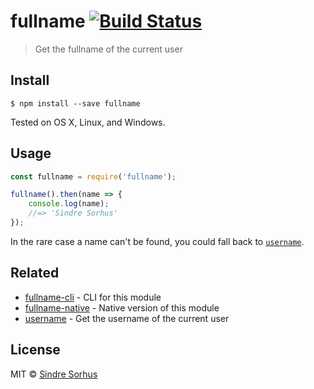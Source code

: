 # fullname [![Build Status](https://travis-ci.org/sindresorhus/fullname.svg?branch=master)](https://travis-ci.org/sindresorhus/fullname)

> Get the fullname of the current user


## Install

```
$ npm install --save fullname
```

Tested on OS X, Linux, and Windows.


## Usage

```js
const fullname = require('fullname');

fullname().then(name => {
	console.log(name);
	//=> 'Sindre Sorhus'
});
```

In the rare case a name can't be found, you could fall back to [`username`](https://github.com/sindresorhus/username).


## Related

- [fullname-cli](https://github.com/sindresorhus/fullname-cli) - CLI for this module
- [fullname-native](https://github.com/sindresorhus/fullname-native) - Native version of this module
- [username](https://github.com/sindresorhus/username) - Get the username of the current user


## License

MIT © [Sindre Sorhus](https://sindresorhus.com)
